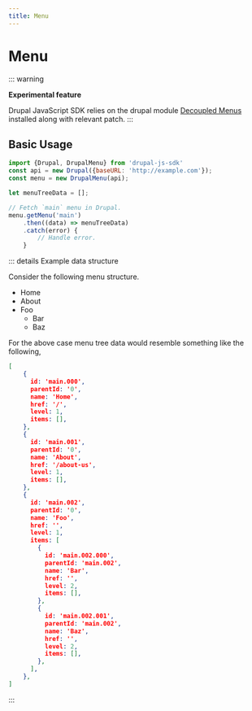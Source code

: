 ```yaml
---
title: Menu
---
```


# Menu  <Badge type="warning" text="draft" vertical="top" />

::: warning 

**Experimental feature**

Drupal JavaScript SDK relies on the drupal module [Decoupled Menus](https://www.drupal.org/project/decoupled_menus) installed along with relevant patch.
:::

## Basic Usage

```js {8}
import {Drupal, DrupalMenu} from 'drupal-js-sdk'
const api = new Drupal({baseURL: 'http://example.com'});
const menu = new DrupalMenu(api);

let menuTreeData = [];

// Fetch `main` menu in Drupal.
menu.getMenu('main')
    .then((data) => menuTreeData)
    .catch(error) {
        // Handle error. 
    }
```

::: details Example data structure

Consider the following menu structure.

- Home
- About
- Foo
    - Bar
    - Baz

For the above case menu tree data would resemble something like the following,
```json
[
    {
      id: 'main.000',
      parentId: '0',
      name: 'Home',
      href: '/',
      level: 1,
      items: [],
    },
    {
      id: 'main.001',
      parentId: '0',
      name: 'About',
      href: '/about-us',
      level: 1,
      items: [],
    },
    {
      id: 'main.002',
      parentId: '0',
      name: 'Foo',
      href: '',
      level: 1,
      items: [
        {
          id: 'main.002.000',
          parentId: 'main.002',
          name: 'Bar',
          href: '',
          level: 2,
          items: [],
        },
        {
          id: 'main.002.001',
          parentId: 'main.002',
          name: 'Baz',
          href: '',
          level: 2,
          items: [],
        },
      ],
    },
]
```
:::